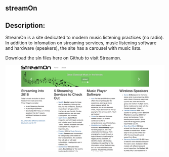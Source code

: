 ## streamOn

## Description:
  
StreamOn is a site dedicated to modern music listening practices (no radio).  In addition to infomation on streaming services, music listening software and hardware (speakers), the site has a carousel with music lists.

Download the sln files here on Github to visit Streamon.

![StreamOn](/StreamOn/greenStreamOn.jpeg)
